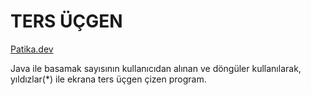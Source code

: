 # TERS ÜÇGEN

[Patika.dev](https://www.patika.dev/tr)

Java ile basamak sayısının kullanıcıdan alınan ve döngüler kullanılarak, yıldızlar(*) ile ekrana ters üçgen çizen program.
